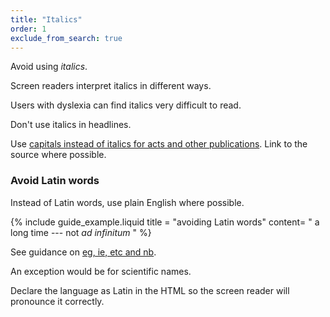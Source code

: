 ```yaml
---
title: "Italics"
order: 1
exclude_from_search: true
---
```


Avoid using *italics*.

Screen readers interpret italics in different ways.

Users with dyslexia can find italics very difficult to read.

Don't use italics in headlines.

Use [capitals instead of italics for acts and other publications](/punctuation-grammar/#capitalisation). Link to the source where possible.

### Avoid Latin words

Instead of Latin words, use plain English where possible.

{% include guide_example.liquid
  title = "avoiding Latin words"
  content= "
a long time --- not _ad infinitum_
"
%}

See guidance on [eg, ie, etc and nb](/punctuation-grammar/#eg-ie-etc-and-nb).

An exception would be for scientific names.

Declare the language as Latin in the HTML so the screen reader will pronounce it correctly.
